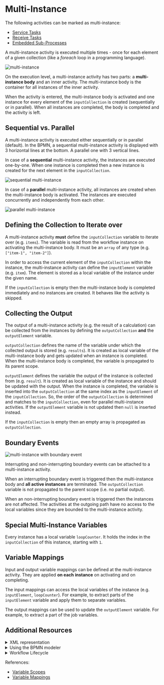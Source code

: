 # Multi-Instance

The following activities can be marked as multi-instance: 

* [Service Tasks](bpmn-workflows/service-tasks.html) 
* [Receive Tasks](bpmn-workflows/receive-tasks.html) 
* [Embedded Sub-Processes](bpmn-workflows/subprocesses.html#embedded-sub-process) 

A multi-instance activity is executed multiple times - once for each element of a given collection (like a _foreach_ loop in a programming language). 

![multi-instance](/bpmn-workflows/multi-instance/multi-instance-example.png) 

On the execution level, a multi-instance activity has two parts: a **multi-instance body** and an inner activity. The multi-instance body is the container for all instances of the inner activity. 

When the activity is entered, the multi-instance body is activated and one instance for every element of the `inputCollection` is created (sequentially or in parallel). When all instances are completed, the body is completed and the activity is left.

## Sequential vs. Parallel

A multi-instance activity is executed either sequentially or in parallel (default). In the BPMN, a sequential multi-instance activity is displayed with 3 horizontal lines at the bottom. A parallel one with 3 vertical lines.

In case of a **sequential** multi-instance activity, the instances are executed one-by-one. When one instance is completed then a new instance is created for the next element in the `inputCollection`.

![sequential multi-instance](/bpmn-workflows/multi-instance/multi-instance-sequential.png) 
 
In case of a **parallel** multi-instance activity, all instances are created when the multi-instance body is activated. The instances are executed concurrently and independently from each other.    

![parallel multi-instance](/bpmn-workflows/multi-instance/multi-instance-parallel.png) 

## Defining the Collection to Iterate over

A multi-instance activity **must** define the `inputCollection` variable to iterate over (e.g. `items`). The variable is read from the workflow instance on activating the multi-instance body. It must be an `array` of any type (e.g. `["item-1", "item-2"]`). 

In order to access the current element of the `inputCollection` within the instance, the multi-instance activity can define the `inputElement` variable (e.g. `item`). The element is stored as a local variable of the instance under the given name.

If the `inputCollection` is empty then the multi-instance body is completed immediately and no instances are created. It behaves like the activity is skipped. 

## Collecting the Output

The output of a multi-instance activity (e.g. the result of a calculation) can be collected from the instances by defining the `outputCollection` **and** the `outputElement` variable. 

`outputCollection` defines the name of the variable under which the collected output is stored (e.g. `results`). It is created as local variable of the multi-instance body and gets updated when an instance is completed. When the multi-instance body is completed, the variable is propagated to its parent scope.

`outputElement` defines the variable the output of the instance is collected from (e.g. `result`). It is created as local variable of the instance and should be updated with the output. When the instance is completed, the variable is inserted into the `outputCollection` at the same index as the `inputElement` of the `inputCollection`. So, the order of the `outputCollection` is determined and matches to the `inputCollection`, even for parallel multi-instance activities. If the `outputElement` variable is not updated then `null` is inserted instead.

If the `inputCollection` is empty then an empty array is propagated as `outputCollection`.

## Boundary Events

![multi-instance with boundary event](/bpmn-workflows/multi-instance/multi-instance-boundary-event.png) 

Interrupting and non-interrupting boundary events can be attached to a multi-instance activity.

When an interrupting boundary event is triggered then the multi-instance body and **all active instances** are terminated. The `outputCollection` variable is not propagated to the parent scope (i.e. no partial output).

When an non-interrupting boundary event is triggered then the instances are not affected. The activities at the outgoing path have no access to the local variables since they are bounded to the multi-instance activity.

## Special Multi-Instance Variables

Every instance has a local variable `loopCounter`. It holds the index in the `inputCollection` of this instance, starting with `1`.

## Variable Mappings

Input and output variable mappings can be defined at the multi-instance activity. They are applied **on each instance** on activating and on completing.

The input mappings can access the local variables of the instance (e.g. `inputElement`, `loopCounter`). For example, to extract parts of the `inputElement` variable and apply them to separate variables. 

The output mappings can be used to update the `outputElement` variable. For example, to extract a part of the job variables.

## Additional Resources

<details>
  <summary>XML representation</summary>
  <p>A sequential multi-instance service task:
  
```xml
<bpmn:serviceTask id="task-A" name="A">
  <bpmn:multiInstanceLoopCharacteristics>
    <bpmn:extensionElements>
      <zeebe:loopCharacteristics isSequential="true" 
          inputCollection="items" inputElement="item" 
          outputCollection="results" outputElement="result" />
    </bpmn:extensionElements>
  </bpmn:multiInstanceLoopCharacteristics>
</bpmn:serviceTask>
```

  </p>
</details>

<details>
  <summary>Using the BPMN modeler</summary>
  <p>Adding the parallel multi-instance marker to a service task:
  
![multi-instance](/bpmn-workflows/multi-instance/bpmn-modeler-multi-instance.gif) 

  </p>
</details>

<details>
  <summary>Workflow Lifecycle</summary>
  <p>Workflow instance records of a parallel multi-instance service task: 

<table>
    <tr>
        <th>Intent</th>
        <th>Element Id</th>
        <th>Element Type</th>
    </tr>
    <tr>
        <td>ELEMENT_ACTIVATING</td>
        <td>task-a</td>
        <td>MULTI_INSTANCE_BODY</td>
    <tr>
    <tr>
        <td>ELEMENT_ACTIVATED</td>
        <td>task-a</td>
        <td>MULTI_INSTANCE_BODY</td>
    <tr>
    <tr>
        <td>ELEMENT_ACTIVATING</td>
        <td>task-a</td>
        <td>SERVICE_TASK</td>
    <tr>
    <tr>
        <td>ELEMENT_ACTIVATING</td>
        <td>task-a</td>
        <td>SERVICE_TASK</td>
    <tr>
    <tr>
        <td>ELEMENT_ACTIVATED</td>
        <td>task-a</td>
        <td>SERVICE_TASK</td>
    <tr>
    <tr>
        <td>ELEMENT_ACTIVATED</td>
        <td>task-a</td>
        <td>SERVICE_TASK</td>
    <tr>
    <tr>
        <td>...</td>
        <td>...</td>
        <td>...</td>
    <tr>
    <tr>
        <td>ELEMENT_COMPLETED</td>
        <td>task-a</td>
        <td>SERVICE_TASK</td>
    <tr>
    <tr>
        <td>...</td>
        <td>...</td>
        <td>...</td>
    <tr>
    <tr>
        <td>ELEMENT_COMPLETED</td>
        <td>task-a</td>
        <td>SERVICE_TASK</td>
    <tr>
    <tr>
        <td>ELEMENT_COMPLETING</td>
        <td>task-a</td>
        <td>MULTI_INSTANCE_BODY</td>
    <tr>
    <tr>
        <td>ELEMENT_COMPLETED</td>
        <td>task-a</td>
        <td>MULTI_INSTANCE_BODY</td>
    <tr>
</table>

  </p>
</details>

References:
* [Variable Scopes](reference/variables.html#variable-scopes)
* [Variable Mappings](reference/variables.html#inputoutput-variable-mappings)
